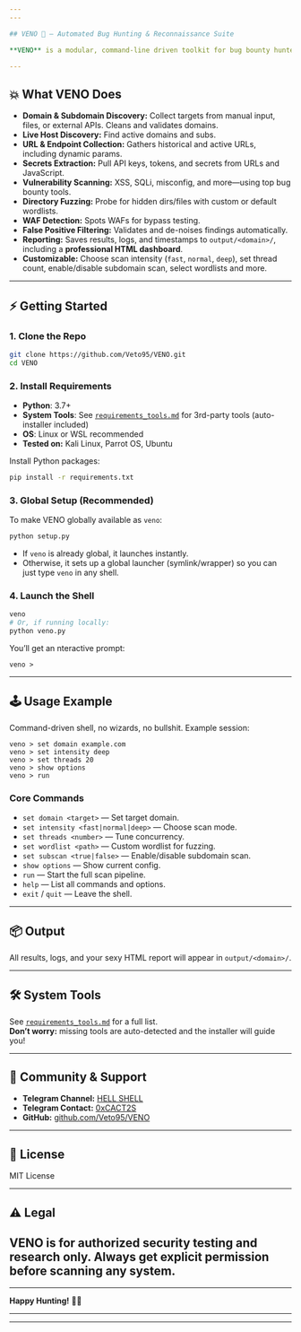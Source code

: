 ```yaml
---  
---

## VENO 🚀 — Automated Bug Hunting & Reconnaissance Suite   

**VENO** is a modular, command-line driven toolkit for bug bounty hunters, penetration testers, and security researchers. It automates reconnaissance and vulnerability assessment, fetching domains, sc[...]

---
```


## 💥 What VENO Does

- **Domain & Subdomain Discovery:** Collect targets from manual input, files, or external APIs. Cleans and validates domains.
- **Live Host Discovery:** Find active domains and subs.
- **URL & Endpoint Collection:** Gathers historical and active URLs, including dynamic params.
- **Secrets Extraction:** Pull API keys, tokens, and secrets from URLs and JavaScript.
- **Vulnerability Scanning:** XSS, SQLi, misconfig, and more—using top bug bounty tools.
- **Directory Fuzzing:** Probe for hidden dirs/files with custom or default wordlists.
- **WAF Detection:** Spots WAFs for bypass testing.
- **False Positive Filtering:** Validates and de-noises findings automatically.
- **Reporting:** Saves results, logs, and timestamps to `output/<domain>/`, including a **professional HTML dashboard**.
- **Customizable:** Choose scan intensity (`fast`, `normal`, `deep`), set thread count, enable/disable subdomain scan, select wordlists and more.

---

## ⚡ Getting Started

### 1. Clone the Repo

```bash
git clone https://github.com/Veto95/VENO.git
cd VENO
```

### 2. Install Requirements

- **Python**: 3.7+
- **System Tools**: See [`requirements_tools.md`](requirements_tools.md) for 3rd-party tools (auto-installer included)
- **OS**: Linux or WSL recommended  
- **Tested on:** Kali Linux, Parrot OS, Ubuntu

Install Python packages:

```bash
pip install -r requirements.txt
```

### 3. Global Setup (Recommended)

To make VENO globally available as `veno`:

```bash
python setup.py
```

- If `veno` is already global, it launches instantly.
- Otherwise, it sets up a global launcher (symlink/wrapper) so you can just type `veno` in any shell.

### 4. Launch the Shell

```bash
veno
# Or, if running locally:
python veno.py
```

You’ll get an nteractive prompt:

```
veno >
```

---

## 🕹 Usage Example

Command-driven shell, no wizards, no bullshit. Example session:

```
veno > set domain example.com
veno > set intensity deep
veno > set threads 20
veno > show options
veno > run
```

### Core Commands

- `set domain <target>` — Set target domain.
- `set intensity <fast|normal|deep>` — Choose scan mode.
- `set threads <number>` — Tune concurrency.
- `set wordlist <path>` — Custom wordlist for fuzzing.
- `set subscan <true|false>` — Enable/disable subdomain scan.
- `show options` — Show current config.
- `run` — Start the full scan pipeline.
- `help` — List all commands and options.
- `exit` / `quit` — Leave the shell.

---

## 📦 Output

All results, logs, and your sexy HTML report will appear in `output/<domain>/`.

---

## 🛠 System Tools

See [`requirements_tools.md`](requirements_tools.md) for a full list.  
**Don’t worry:** missing tools are auto-detected and the installer will guide you!

---

## 🤝 Community & Support

- **Telegram Channel:** [HELL SHELL](https://t.me/H3LL_SH3LL)
- **Telegram Contact:** [0xCACT2S](https://t.me/CACT2S)
- **GitHub:** [github.com/Veto95/VENO](https://github.com/Veto95/VENO)

---

## 📝 License

MIT License

---

## ⚠️ Legal

**VENO is for authorized security testing and research only. Always get explicit permission before scanning any system.**
---
---

**Happy Hunting!** 🐱‍💻

---
---
